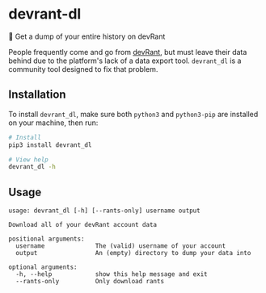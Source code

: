 # devrant-dl
💾 Get a dump of your entire history on devRant

People frequently come and go from [devRant](https://devrant.com), but must leave their data behind due to the platform's lack of a data export tool. `devrant_dl` is a community tool designed to fix that problem.

## Installation
To install `devrant_dl`, make sure both `python3` and `python3-pip` are installed on your machine, then run:
```sh
# Install
pip3 install devrant_dl

# View help
devrant_dl -h
```

## Usage
```
usage: devrant_dl [-h] [--rants-only] username output

Download all of your devRant account data

positional arguments:
  username              The (valid) username of your account
  output                An (empty) directory to dump your data into

optional arguments:
  -h, --help            show this help message and exit
  --rants-only          Only download rants
```